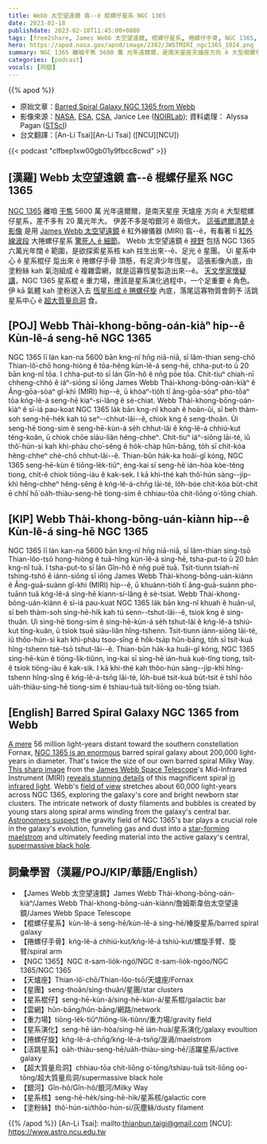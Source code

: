 ```yaml
---
title: Webb 太空望遠鏡 翕--ê 棍螺仔星系 NGC 1365
date: 2023-02-18
publishdate: 2023-02-18T11:45:00+0800
tags: [free2share, James Webb 太空望遠鏡, 棍螺仔星系, 捲螺仔手骨, NGC 1365, 天爐座, 星團, 星系棍仔, 雲網, 重力場, 星系演化, 捲螺仔旋, 活跳星系, 超大質量烏洞, 銀河, 星系核, 塗粉絲]
hero: https://apod.nasa.gov/apod/image/2302/JWSTMIRI_ngc1365_1024.png
summary: NGC 1365 離咱干焦 5600 萬 光年遠爾爾，是南天星座天爐座方向 ê 大型棍螺仔星座，差不多有 20 萬光年大。
categories: [podcast]
vocals: [阿錕]
---
```


{{% apod %}}

- 原始文章：[Barred Spiral Galaxy NGC 1365 from Webb](https://apod.nasa.gov/apod/ap230218.html)
- 影像來源：[NASA](https://www.nasa.gov), [ESA](https://www.esa.int/), [CSA](https://www.asc-csa.gc.ca/eng/), Janice Lee ([NOIRLab](https://noirlab.edu/public/)); 資料處理： Alyssa Pagan ([STScI](https://www.stsci.edu))
- 台文翻譯：[An-Li Tsai][An-Li Tsai] ([NCU][NCU])

{{< podcast "clfbep1xw00gb01y9fbcc8cwd" >}}

## [漢羅] Webb 太空望遠鏡 翕--ê 棍螺仔星系 NGC 1365
[NGC 1365][NGC 1365 is an enormous] 離咱 [干焦][A mere] 5600 萬 光年遠爾爾，是南天星座 天爐座 方向 ê 大型棍螺仔星系，差不多有 20 萬光年大。
伊差不多是咱銀河 ê 兩倍大。
[這張遮爾清楚 ê 影像][This sharp image] 是用 [James Webb 太空望遠鏡][James Webb Space Telescope] ê 紅外線儀器 (MIRI) 翕--ê，有看著 tī [紅外線波段][in infrared light] 大捲螺仔星系 [驚死人 ê 細節][reveals stunning details]。
Webb 太空望遠鏡 ê [視野][field of view] 包括 NGC 1365 六萬光年闊 ê 範圍，是欲探索星系核 kah 拄生出來--ê、足光 ê 星團。
Ùi 星系中心 ê 星系棍仔 踅出來 ê 捲螺仔手骨 頂懸，有足濟少年恆星。
這張影像內底，由 塗粉絲 kah 氣泡組成 ê 複雜雲網，就是這寡恆星製造出來--ê。
[天文學家懷疑講][Astronomers suspect]，NGC 1365 星系棍 ê 重力場，應該是星系演化過程中，一个足重要 ê 角色。
伊 kā 氣體 kah 塗粉送入去 [恆星形成 ê 捲螺仔旋][star-forming maelstrom] 內底，落尾這寡物質會飼予 活跳星系中心 ê [超大質量烏洞][supermassive black hole] 食。

## [POJ] Webb Thài-khong-bōng-oán-kiàⁿ hip--ê Kùn-lê-á seng-hē NGC 1365
NGC 1365 lī lán kan-na 5600 bān kng-nî hn̄g niā-niā, sī lâm-thian seng-chō Thian-lô͘-chō hong-hiòng ê tōa-hêng kùn-lê-á seng-hē, chha-put-to ū 20 bān kng-nî tōa.
I chha-put-to sī lán Gîn-hô ê nn̄g pōe tōa.
Chit-tiuⁿ chiah-nī chheng-chhó ê iáⁿ-siōng sī iōng James Webb Thài-khong-bōng-oán-kiàⁿ ê Âng-gōa-sòaⁿ gî-khì (MIRI) hip--ê, ū khòaⁿ-tio̍h tī âng-gōa-sòaⁿ pho-tōaⁿ tōa kńg-lê-á seng-hē kiaⁿ-sí-lâng ê sè-chiat.
Webb Thài-khong-bōng-oán-kiàⁿ ê sī-iá pau-koat NGC 1365 la̍k bān kng-nî khoah ê hoān-ûi, sī beh thàm-soh seng-hē-he̍k kah tú seⁿ--chhut-lâi--ê, chiok kng ê seng-thoân.
Ùi seng-hē tiong-sim ê seng-hē-kùn-á se̍h chhut-lâi ê kńg-lê-á chhiú-kut téng-koân, ū chiok chōe siàu-liân hêng-chheⁿ.
Chit-tiuⁿ iáⁿ-siōng lāi-té, iû thô͘-hún-si kah khì-phàu cho͘-sêng ê ho̍k-cha̍p hûn-bāng, to̍h sī chit-kóa hêng-chheⁿ chè-chō chhut-lâi--ê.
Thian-bûn ha̍k-ka hoâi-gî kóng, NGC 1365 seng-hē-kùn ê tiōng-le̍k-tiûⁿ, èng-kai sī seng-hē ián-hòa kòe-têng tiong, chi̍t-ê chiok tiōng-iàu ê kak-sek.
I kā khì-thé kah thô͘-hún sàng--ji̍p-khì hêng-chheⁿ hêng-sêng ê kńg-lê-á-chn̄g lāi-té, lo̍h-bóe chit-kóa bu̍t-chit ē chhī hō͘ oa̍h-thiàu-seng-hē tiong-sim ê chhiau-tōa chit-liōng o͘-tōng chiah.




## [KIP] Webb Thài-khong-bōng-uán-kiànn hip--ê Kùn-lê-á sing-hē NGC 1365
NGC 1365 lī lán kan-na 5600 bān kng-nî hn̄g niā-niā, sī lâm-thian sing-tsō Thian-lôo-tsō hong-hiòng ê tuā-hîng kùn-lê-á sing-hē, tsha-put-to ū 20 bān kng-nî tuā.
I tsha-put-to sī lán Gîn-hô ê nn̄g puē tuā.
Tsit-tiunn tsiah-nī tshing-tshó ê iánn-siōng sī iōng James Webb Thài-khong-bōng-uán-kiànn ê Âng-guā-suànn gî-khì (MIRI) hip--ê, ū khuànn-tio̍h tī âng-guā-suànn pho-tuānn tuā kńg-lê-á sing-hē kiann-sí-lâng ê sè-tsiat.
Webb Thài-khong-bōng-uán-kiànn ê sī-iá pau-kuat NGC 1365 la̍k bān kng-nî khuah ê huān-uî, sī beh thàm-soh sing-hē-hi̍k kah tú senn--tshut-lâi--ê, tsiok kng ê sing-thuân.
Uì sing-hē tiong-sim ê sing-hē-kùn-á se̍h tshut-lâi ê kńg-lê-á tshiú-kut tíng-kuân, ū tsiok tsuē siàu-liân hîng-tshenn.
Tsit-tiunn iánn-siōng lāi-té, iû thôo-hún-si kah khì-phàu tsoo-sîng ê ho̍k-tsa̍p hûn-bāng, to̍h sī tsit-kuá hîng-tshenn tsè-tsō tshut-lâi--ê.
Thian-bûn ha̍k-ka huâi-gî kóng, NGC 1365 sing-hē-kùn ê tiōng-li̍k-tiûnn, ìng-kai sī sing-hē ián-huà kuè-tîng tiong, tsi̍t-ê tsiok tiōng-iàu ê kak-sik.
I kā khì-thé kah thôo-hún sàng--ji̍p-khì hîng-tshenn hîng-sîng ê kńg-lê-á-tsn̄g lāi-té, lo̍h-bué tsit-kuá bu̍t-tsit ē tshī hōo ua̍h-thiàu-sing-hē tiong-sim ê tshiau-tuā tsit-liōng oo-tōng tsiah.


## [English] Barred Spiral Galaxy NGC 1365 from Webb
[A mere][A mere] 56 million light-years distant toward the southern constellation Fornax, [NGC 1365 is an enormous][NGC 1365 is an enormous] barred spiral galaxy about 200,000 light-years in diameter.
That's twice the size of our own barred spiral Milky Way.
[This sharp image][This sharp image] from the [James Webb Space Telescope][James Webb Space Telescope]'s Mid-Infrared Instrument (MIRI) [reveals stunning details][reveals stunning details] of this magnificent spiral [in infrared light][in infrared light].
Webb's [field of view][field of view] stretches about 60,000 light-years across NGC 1365, exploring the galaxy's core and bright newborn star clusters.
The intricate network of dusty filaments and bubbles is created by young stars along spiral arms winding from the galaxy's central bar.
[Astronomers suspect][Astronomers suspect] the gravity field of NGC 1365's bar plays a crucial role in the galaxy's evolution, funneling gas and dust into a [star-forming maelstrom][star-forming maelstrom] and ultimately feeding material into the active galaxy's central, [supermassive black hole][supermassive black hole].


## 詞彙學習（漢羅/POJ/KIP/華語/English）
- 【James Webb 太空望遠鏡】James Webb Thài-khong-bōng-oán-kiàⁿ/James Webb Thài-khong-bōng-uán-kiànn/詹姆斯韋伯太空望遠鏡/James Webb Space Telescope
- 【棍螺仔星系】kùn-lê-á seng-hē/kùn-lê-á sing-hē/棒旋星系/barred spiral galaxy
- 【捲螺仔手骨】kńg-lê-á chhiú-kut/kńg-lê-á tshiú-kut/螺旋手臂、旋臂/spiral arm
- 【NGC 1365】NGC it-sam-lio̍k-ngó͘/NGC it-sam-lio̍k-ngóo/NGC 1365/NGC 1365
- 【天爐座】Thian-lô͘-chō/Thian-lôo-tsō/天爐座/Fornax
- 【星團】seng-thoân/sing-thuân/星團/star clusters
- 【星系棍仔】seng-hē-kùn-á/sing-hē-kùn-á/星系棍/galactic bar
- 【雲網】hûn-bāng/hûn-bāng/網路/network
- 【重力場】tiōng-le̍k-tiûⁿ/tiōng-li̍k-tiûnn/重力場/gravity field
- 【星系演化】seng-hē ián-hòa/sing-hē ián-huà/星系演化/galaxy evoultion
- 【捲螺仔旋】kńg-lê-á-chn̄g/kńg-lê-á-tsn̄g/漩渦/maelstrom
- 【活跳星系】oa̍h-thiàu-seng-hē/ua̍h-thiàu-sing-hē/活躍星系/active galaxy
- 【超大質量烏洞】chhiau-tōa chit-liōng o͘-tōng/tshiau-tuā tsit-liōng oo-tōng/超大質量烏洞/supermassive black hole
- 【銀河】Gîn-hô/Gîn-hô/銀河/Milky Way
- 【星系核】seng-hē-he̍k/sing-hē-hi̍k/星系核/galactic core
- 【塗粉絲】thô͘-hún-si/thôo-hún-si/灰塵絲/dusty filament


{{% /apod %}}
[An-Li Tsai]: mailto:thianbun.taigi@gmail.com
[NCU]: https://www.astro.ncu.edu.tw

[copyright]: https://apod.nasa.gov/apod/fap/lib/about_apod.html#srapply
[License]: https://creativecommons.org/licenses/by/2.0/


[A mere]:https://apod.nasa.gov/apod/ap221222.html
[NGC 1365 is an enormous]:https://ned.ipac.caltech.edu/level5/Lindblad/Lind_contents.html
[This sharp image]:https://webbtelescope.org/contents/media/images/2023/104/01GS812G7AGRG6D1WCXPS3EYZ5
[James Webb Space Telescope]:https://webbtelescope.org/home
[reveals stunning details]:https://noirlab.edu/public/blog/stellar-nurseries-nearby-galaxies/
[in infrared light]:https://webbtelescope.org/webb-science/the-observatory/infrared-astronomy
[field of view]:https://webbtelescope.org/contents/media/images/2023/104/01GS81DRATN70PTZKK42BS2JXG
[Astronomers suspect]:https://arxiv.org/abs/0907.2602
[star-forming maelstrom]:https://www.nasa.gov/image-feature/goddard/2020/hubble-sees-swirls-of-forming-stars
[supermassive black hole]:https://apod.nasa.gov/apod/ap130312.html

